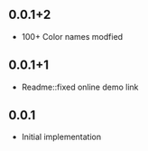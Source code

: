 ## 0.0.1+2
- 100+ Color names modfied
## 0.0.1+1
- Readme::fixed online demo link
## 0.0.1
- Initial implementation 
